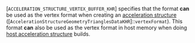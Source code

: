 [`ACCELERATION_STRUCTURE_VERTEX_BUFFER_KHR`]
specifies that the format  **can**  be used as the vertex format when
creating an [acceleration structure](https://www.khronos.org/registry/vulkan/specs/1.3-extensions/html/vkspec.html#acceleration-structure)
([`AccelerationStructureGeometryTrianglesDataKHR`]::`vertexFormat`).
This format  **can**  also be used as the vertex format in host memory when
doing [host acceleration structure](https://www.khronos.org/registry/vulkan/specs/1.3-extensions/html/vkspec.html#host-acceleration-structure)
builds.